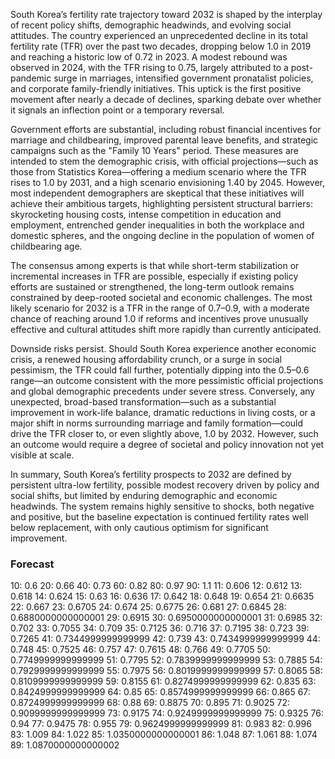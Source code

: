 South Korea’s fertility rate trajectory toward 2032 is shaped by the interplay of recent policy shifts, demographic headwinds, and evolving social attitudes. The country experienced an unprecedented decline in its total fertility rate (TFR) over the past two decades, dropping below 1.0 in 2019 and reaching a historic low of 0.72 in 2023. A modest rebound was observed in 2024, with the TFR rising to 0.75, largely attributed to a post-pandemic surge in marriages, intensified government pronatalist policies, and corporate family-friendly initiatives. This uptick is the first positive movement after nearly a decade of declines, sparking debate over whether it signals an inflection point or a temporary reversal.

Government efforts are substantial, including robust financial incentives for marriage and childbearing, improved parental leave benefits, and strategic campaigns such as the "Family 10 Years" period. These measures are intended to stem the demographic crisis, with official projections—such as those from Statistics Korea—offering a medium scenario where the TFR rises to 1.0 by 2031, and a high scenario envisioning 1.40 by 2045. However, most independent demographers are skeptical that these initiatives will achieve their ambitious targets, highlighting persistent structural barriers: skyrocketing housing costs, intense competition in education and employment, entrenched gender inequalities in both the workplace and domestic spheres, and the ongoing decline in the population of women of childbearing age.

The consensus among experts is that while short-term stabilization or incremental increases in TFR are possible, especially if existing policy efforts are sustained or strengthened, the long-term outlook remains constrained by deep-rooted societal and economic challenges. The most likely scenario for 2032 is a TFR in the range of 0.7–0.9, with a moderate chance of reaching around 1.0 if reforms and incentives prove unusually effective and cultural attitudes shift more rapidly than currently anticipated.

Downside risks persist. Should South Korea experience another economic crisis, a renewed housing affordability crunch, or a surge in social pessimism, the TFR could fall further, potentially dipping into the 0.5–0.6 range—an outcome consistent with the more pessimistic official projections and global demographic precedents under severe stress. Conversely, any unexpected, broad-based transformation—such as a substantial improvement in work-life balance, dramatic reductions in living costs, or a major shift in norms surrounding marriage and family formation—could drive the TFR closer to, or even slightly above, 1.0 by 2032. However, such an outcome would require a degree of societal and policy innovation not yet visible at scale.

In summary, South Korea’s fertility prospects to 2032 are defined by persistent ultra-low fertility, possible modest recovery driven by policy and social shifts, but limited by enduring demographic and economic headwinds. The system remains highly sensitive to shocks, both negative and positive, but the baseline expectation is continued fertility rates well below replacement, with only cautious optimism for significant improvement.

### Forecast

10: 0.6
20: 0.66
40: 0.73
60: 0.82
80: 0.97
90: 1.1
11: 0.606
12: 0.612
13: 0.618
14: 0.624
15: 0.63
16: 0.636
17: 0.642
18: 0.648
19: 0.654
21: 0.6635
22: 0.667
23: 0.6705
24: 0.674
25: 0.6775
26: 0.681
27: 0.6845
28: 0.6880000000000001
29: 0.6915
30: 0.6950000000000001
31: 0.6985
32: 0.702
33: 0.7055
34: 0.709
35: 0.7125
36: 0.716
37: 0.7195
38: 0.723
39: 0.7265
41: 0.7344999999999999
42: 0.739
43: 0.7434999999999999
44: 0.748
45: 0.7525
46: 0.757
47: 0.7615
48: 0.766
49: 0.7705
50: 0.7749999999999999
51: 0.7795
52: 0.7839999999999999
53: 0.7885
54: 0.7929999999999999
55: 0.7975
56: 0.8019999999999999
57: 0.8065
58: 0.8109999999999999
59: 0.8155
61: 0.8274999999999999
62: 0.835
63: 0.8424999999999999
64: 0.85
65: 0.8574999999999999
66: 0.865
67: 0.8724999999999999
68: 0.88
69: 0.8875
70: 0.895
71: 0.9025
72: 0.9099999999999999
73: 0.9175
74: 0.9249999999999999
75: 0.9325
76: 0.94
77: 0.9475
78: 0.955
79: 0.9624999999999999
81: 0.983
82: 0.996
83: 1.009
84: 1.022
85: 1.0350000000000001
86: 1.048
87: 1.061
88: 1.074
89: 1.0870000000000002